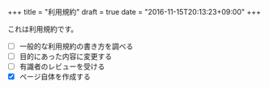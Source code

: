 +++
title = "利用規約"
draft = true
date = "2016-11-15T20:13:23+09:00"
+++

これは利用規約です。

- [ ] 一般的な利用規約の書き方を調べる
- [ ] 目的にあった内容に変更する
- [ ] 有識者のレビューを受ける
- [x] ページ自体を作成する
